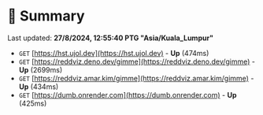 # 📖 Summary
Last updated: **27/8/2024, 12:55:40 PTG "Asia/Kuala_Lumpur"**

- `GET` [https://hst.ujol.dev](https://hst.ujol.dev) - **Up** (474ms)
- `GET` [https://reddviz.deno.dev/gimme](https://reddviz.deno.dev/gimme) - **Up** (2699ms)
- `GET` [https://reddviz.amar.kim/gimme](https://reddviz.amar.kim/gimme) - **Up** (434ms)
- `GET` [https://dumb.onrender.com](https://dumb.onrender.com) - **Up** (425ms)
